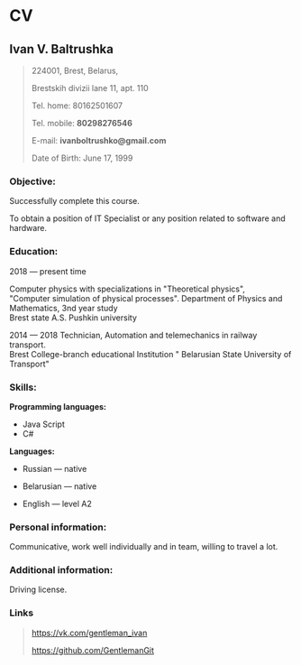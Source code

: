 # CV

## Ivan V. Baltrushka

> 224001, Brest, Belarus,
>
> Brestskih divizii lane 11, apt. 110
>
> Tel. home: 80162501607
>
> Tel. mobile: __80298276546__
>
> E-mail: __ivanboltrushko@gmail.com__
>
> Date of Birth: June 17, 1999

### Objective:

Successfully complete this course.

To obtain a position of IT Specialist or any position related to software and hardware.

### Education:
2018 — present time

Computer physics with specializations in "Theoretical physics",  
"Computer simulation of physical processes". 
Department of Physics and Mathematics, 3nd year study  
Brest state A.S. Pushkin university

2014 — 2018
Technician,
Automation and telemechanics in railway transport.  
Brest College-branch educational Institution " Belarusian State University of Transport"

### Skills:

__Programming languages:__ 

- Java Script
- C#

__Languages:__

- Russian — native

- Belarusian — native

- English — level A2

### Personal information:

Communicative, work well individually and in team, willing to travel a lot.

### Additional information:

Driving license.

### Links
> https://vk.com/gentleman_ivan
>
>https://github.com/GentlemanGit
